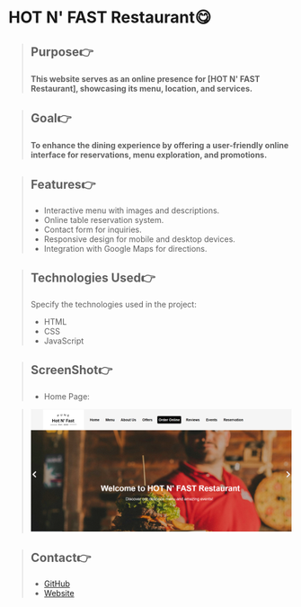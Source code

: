 # HOT N' FAST Restaurant😋

> ## Purpose👉
> #### This website serves as an online presence for [HOT N' FAST Restaurant], showcasing its menu, location, and services.

> ## Goal👉
> #### To enhance the dining experience by offering a user-friendly online interface for reservations, menu exploration, and promotions.

> ##  Features👉
> * Interactive menu with images and descriptions.
> * Online table reservation system.
> * Contact form for inquiries.
> * Responsive design for mobile and desktop devices.
> * Integration with Google Maps for directions.

> ## Technologies Used👉
> Specify the technologies used in the project:
> * HTML
> * CSS
> * JavaScript

>  ## ScreenShot👉
> * Home Page:

>![Home Page](./img/Screenshot-home%20page.png)

>  ## Contact👉
> * [GitHub](https://github.com/arbajjamadar46/icp9.0-javascript-group-project-3)
> * [Website](https://hot-n-fast.netlify.app/)